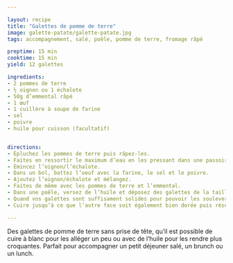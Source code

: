```yaml
---

layout: recipe
title: "Galettes de pomme de terre"
image: galette-patate/galette-patate.jpg
tags: accompagnement, salé, poêle, pomme de terre, fromage râpé

preptime: 15 min
cooktime: 15 min
yield: 12 galettes

ingredients:
- 2 pommes de terre
- ½ oignon ou 1 échalote
- 50g d’emmental râpé
- 1 œuf
- 1 cuillère à soupe de farine 
- sel
- poivre
- huile pour cuisson (facultatif)


directions:
- Épluchez les pommes de terre puis râpez-les. 
- Faites en ressortir le maximum d’eau en les pressant dans une passoire et réservez. 
- Émincez l’oignon/l’échalote.
- Dans un bol, battez l’oeuf avec la farine, le sel et le poivre. 
- Ajoutez l’oignon/échalote et mélangez. 
- Faites de même avec les pommes de terre et l’emmental.
- Dans une poêle, versez de l’huile et déposez des galettes de la taille d’une cuillère à soupe. Aplatissez-les comme des cookies à l’aide du dos de la cuillère et compactez bien les bords.
- Quand vos galettes sont suffisament solides pour pouvoir les soulever à l’aide d'une spatule, retournez-les en vous assurant que le côté cuit est bien doré. 
- Cuire jusqu’à ce que l’autre face soit également bien dorée puis réservez sur du papier absorbant. 

---
```


Des galettes de pomme de terre sans prise de tête, qu’il est possible de cuire à blanc pour les alléger un peu ou avec de l’huile pour les rendre plus croquantes. Parfait pour accompagner un petit déjeuner salé, un brunch ou un lunch.